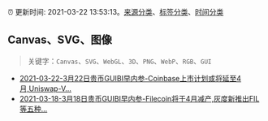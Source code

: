 :alarm_clock: 更新时间: 2021-03-22 13:53:13。[来源分类](../README.md)、[标签分类](../TAGS.md)、[时间分类](../TIMELINE.md)

## Canvas、SVG、图像


> 关键字：`Canvas`、`SVG`、`WebGL`、`3D`、`PNG`、`WebP`、`RGB`、`GUI`



- [2021-03-22-3月22日贵币GUIBI早内参-Coinbase上市计划或将延至4月,Uniswap-V...](https://sec.thief.one/article_content?a_id=b30dd1391e1a21aa4a2c1a3f22880408) 
- [2021-03-18-3月18日贵币GUIBI早内参-Filecoin将于4月减产,灰度新推出FIL等五种...](https://sec.thief.one/article_content?a_id=94663bba3404c3d7ad2e959042d6cf9f) 
